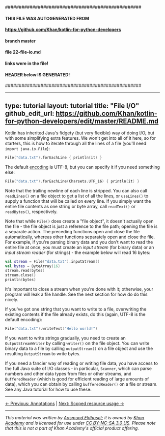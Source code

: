 ##################################################
#### THIS FILE WAS AUTOGENERATED FROM
#### https://github.com/Khan/kotlin-for-python-developers
#### branch master
#### file   22-file-io.md
#### links were in the file! 
#### HEADER below IS GENERATED! 
##################################################

---
type: tutorial 
layout: tutorial 
title: "File I/O"
github_edit_url: https://github.com/Khan/kotlin-for-python-developers/edit/master/README.md
---

Kotlin has inherited Java's fidgety (but very flexible) way of doing I/O, but with some simplifying extra features. We won't get into all of it here, so for starters, this is how to iterate through all the lines of a file (you'll need `import java.io.File`):

<div class="sample" markdown="1" theme="idea" data-highlight-only>

```kotlin
File("data.txt").forEachLine { println(it) }
```
</div>



The default [encoding](https://www.joelonsoftware.com/2003/10/08/the-absolute-minimum-every-software-developer-absolutely-positively-must-know-about-unicode-and-character-sets-no-excuses/) is UTF-8, but you can specify it if you need something else:

<div class="sample" markdown="1" theme="idea" data-highlight-only>

```kotlin
File("data.txt").forEachLine(Charsets.UTF_16) { println(it) }
```
</div>



Note that the trailing newline of each line is stripped. You can also call `readLines()` on a file object to get a list of all the lines, or `useLines()` to supply a function that will be called on every line. If you simply want the entire file contents as one string or byte array, call `readText()` or `readBytes()`, respectively.

Note that while `File()` does create a "file object", it doesn't actually open the file - the file object is just a reference to the file path; opening the file is a separate action. The preceding functions open and close the file automatically, whereas other functions separately open and close the file. For example, if you're parsing binary data and you don't want to read the entire file at once, you must create an _input stream_ (for binary data) or an _input stream reader_ (for strings) - the example below will read 16 bytes:

<div class="sample" markdown="1" theme="idea" data-highlight-only>

```kotlin
val stream = File("data.txt").inputStream()
val bytes = ByteArray(16)
stream.read(bytes)
stream.close()
println(bytes)
```
</div>



It's important to close a stream when you're done with it; otherwise, your program will leak a file handle. See the next section for how do do this nicely.

If you've got one string that you want to write to a file, overwriting the existing contents if the file already exists, do this (again, UTF-8 is the default encoding):

<div class="sample" markdown="1" theme="idea" data-highlight-only>

```kotlin
File("data.txt").writeText("Hello world!")
```
</div>



If you want to write strings gradually, you need to create an `OutputStreamWriter` by calling `writer()` on the file object. You can write binary data to a file by calling `outputStream()` on a file object and use the resulting `OutputStream` to write bytes.

If you need a fancier way of reading or writing file data, you have access to  the full Java suite of I/O classes - in particular, `Scanner`, which can parse numbers and other data types from files or other streams, and `BufferedReader` (which is good for efficient reading of large amounts of data), which you can obtain by calling `bufferedReader()` on a file or stream. See any Java tutorial for how to use these.




---

[← Previous: Annotations](annotations.html) | [Next: Scoped resource usage →](scoped-resource-usage.html)


---

_This material was written by [Aasmund Eldhuset](https://eldhuset.net/); it is owned by [Khan Academy](https://www.khanacademy.org/) and is licensed for use under [CC BY-NC-SA 3.0 US](https://creativecommons.org/licenses/by-nc-sa/3.0/us/). Please note that this is not a part of Khan Academy's official product offering._